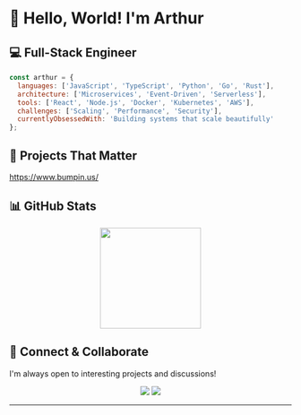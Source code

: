 # 👋 Hello, World! I'm Arthur


## 💻 Full-Stack Engineer


```javascript
const arthur = {
  languages: ['JavaScript', 'TypeScript', 'Python', 'Go', 'Rust'],
  architecture: ['Microservices', 'Event-Driven', 'Serverless'],
  tools: ['React', 'Node.js', 'Docker', 'Kubernetes', 'AWS'],
  challenges: ['Scaling', 'Performance', 'Security'],
  currentlyObsessedWith: 'Building systems that scale beautifully'
};
```

## 🚀 Projects That Matter

https://www.bumpin.us/


## 📊 GitHub Stats

<div align="center">
  <img height="180em" src="https://github-readme-stats.vercel.app/api?username=arthurnaldo&show_icons=true&theme=radical&include_all_commits=true&count_private=true"/>
</div>


## 🔗 Connect & Collaborate

I'm always open to interesting projects and discussions! 

<div align="center">
  <a href="https://linkedin.com/in/arthurn1"><img src="https://img.shields.io/badge/LinkedIn-0077B5?style=for-the-badge&logo=linkedin&logoColor=white"></a>
  <a href="https://arthurnaldo.github.io/officialwebsite/"><img src="https://img.shields.io/badge/Portfolio-FF5722?style=for-the-badge&logo=todoist&logoColor=white"></a>
</div>

---


